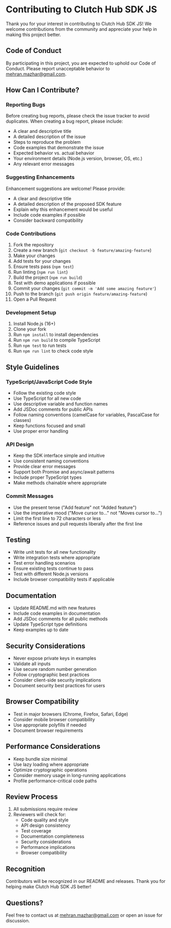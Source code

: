 # Contributing to Clutch Hub SDK JS

Thank you for your interest in contributing to Clutch Hub SDK JS! We welcome contributions from the community and appreciate your help in making this project better.

## Code of Conduct

By participating in this project, you are expected to uphold our Code of Conduct. Please report unacceptable behavior to mehran.mazhar@gmail.com.

## How Can I Contribute?

### Reporting Bugs

Before creating bug reports, please check the issue tracker to avoid duplicates. When creating a bug report, please include:

- A clear and descriptive title
- A detailed description of the issue
- Steps to reproduce the problem
- Code examples that demonstrate the issue
- Expected behavior vs. actual behavior
- Your environment details (Node.js version, browser, OS, etc.)
- Any relevant error messages

### Suggesting Enhancements

Enhancement suggestions are welcome! Please provide:

- A clear and descriptive title
- A detailed description of the proposed SDK feature
- Explain why this enhancement would be useful
- Include code examples if possible
- Consider backward compatibility

### Code Contributions

1. Fork the repository
2. Create a new branch (`git checkout -b feature/amazing-feature`)
3. Make your changes
4. Add tests for your changes
5. Ensure tests pass (`npm test`)
6. Run linting (`npm run lint`)
7. Build the project (`npm run build`)
8. Test with demo applications if possible
9. Commit your changes (`git commit -m 'Add some amazing feature'`)
10. Push to the branch (`git push origin feature/amazing-feature`)
11. Open a Pull Request

### Development Setup

1. Install Node.js (16+)
2. Clone your fork
3. Run `npm install` to install dependencies
4. Run `npm run build` to compile TypeScript
5. Run `npm test` to run tests
6. Run `npm run lint` to check code style

## Style Guidelines

### TypeScript/JavaScript Code Style

- Follow the existing code style
- Use TypeScript for all new code
- Use descriptive variable and function names
- Add JSDoc comments for public APIs
- Follow naming conventions (camelCase for variables, PascalCase for classes)
- Keep functions focused and small
- Use proper error handling

### API Design

- Keep the SDK interface simple and intuitive
- Use consistent naming conventions
- Provide clear error messages
- Support both Promise and async/await patterns
- Include proper TypeScript types
- Make methods chainable where appropriate

### Commit Messages

- Use the present tense ("Add feature" not "Added feature")
- Use the imperative mood ("Move cursor to..." not "Moves cursor to...")
- Limit the first line to 72 characters or less
- Reference issues and pull requests liberally after the first line

## Testing

- Write unit tests for all new functionality
- Write integration tests where appropriate
- Test error handling scenarios
- Ensure existing tests continue to pass
- Test with different Node.js versions
- Include browser compatibility tests if applicable

## Documentation

- Update README.md with new features
- Include code examples in documentation
- Add JSDoc comments for all public methods
- Update TypeScript type definitions
- Keep examples up to date

## Security Considerations

- Never expose private keys in examples
- Validate all inputs
- Use secure random number generation
- Follow cryptographic best practices
- Consider client-side security implications
- Document security best practices for users

## Browser Compatibility

- Test in major browsers (Chrome, Firefox, Safari, Edge)
- Consider mobile browser compatibility
- Use appropriate polyfills if needed
- Document browser requirements

## Performance Considerations

- Keep bundle size minimal
- Use lazy loading where appropriate
- Optimize cryptographic operations
- Consider memory usage in long-running applications
- Profile performance-critical code paths

## Review Process

1. All submissions require review
2. Reviewers will check for:
   - Code quality and style
   - API design consistency
   - Test coverage
   - Documentation completeness
   - Security considerations
   - Performance implications
   - Browser compatibility

## Recognition

Contributors will be recognized in our README and releases. Thank you for helping make Clutch Hub SDK JS better!

## Questions?

Feel free to contact us at mehran.mazhar@gmail.com or open an issue for discussion.
